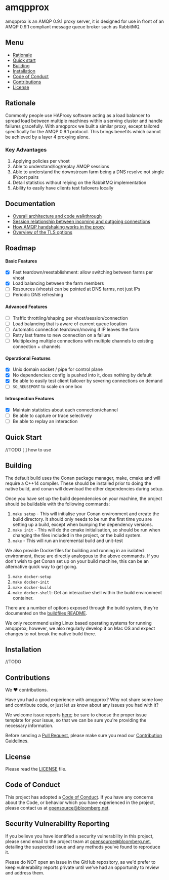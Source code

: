#  amqpprox
amqpprox is an AMQP 0.9.1 proxy server, it is designed for use in front of an
AMQP 0.9.1 compliant message queue broker such as RabbitMQ.

## Menu

- [Rationale](#rationale)
- [Quick start](#quick-start)
- [Building](#building)
- [Installation](#installation)
- [Code of Conduct](#code-of-conduct)
- [Contributions](#contributions)
- [License](#license)

## Rationale

Commonly people use HAProxy software acting as a load balancer to spread load
between multiple machines within a serving cluster and handle failures
gracefully. With amqpprox we built a similar proxy, except tailored
specifically for the AMQP 0.9.1 protocol. This brings benefits which cannot
be achieved by a layer 4 proxying alone.

### Key Advantages

1. Applying policies per vhost
2. Able to understand/log/replay AMQP sessions
3. Able to understand the downstream farm being a DNS resolve not single
   IP/port pairs
4. Detail statistics without relying on the RabbitMQ implementation
5. Ability to easily have clients test failovers locally

## Documentation

* [Overall architecture and code walkthrough](docs/architecture.md)
* [Session relationship between incoming and outgoing connections](docs/sessions.md)
* [How AMQP handshaking works in the proxy](docs/handshake.md)
* [Overview of the TLS options](docs/tls.md)

## Roadmap

#### Basic Features

- [X] Fast teardown/reestablishment: allow switching between farms per vhost
- [X] Load balancing between the farm members
- [ ] Resources (vhosts) can be pointed at DNS farms, not just IPs
- [ ] Periodic DNS refreshing

#### Advanced Features

- [ ] Traffic throttling/shaping per vhost/session/connection
- [ ] Load balancing that is aware of current queue location
- [ ] Automatic connection teardown/moving if IP leaves the farm
- [ ] Retry last frame to new connection on a failure
- [ ] Multiplexing multiple connections with multiple channels to existing
      connection + channels

#### Operational Features

- [X] Unix domain socket / pipe for control plane
- [X] No dependencies: config is pushed into it, does nothing by default
- [X] Be able to easily test client failover by severing connections on demand
- [ ] `SO_REUSEPORT` to scale on one box

#### Introspection Features

- [X] Maintain statistics about each connection/channel
- [ ] Be able to capture or trace selectively
- [ ] Be able to replay an interaction

## Quick Start
 //TODO
 [ ] how to use

## Building

The default build uses the Conan package manager, make, cmake and will require
a C++14 compiler. These should be installed prior to doing the native build,
and conan will download the other dependencies during setup.

Once you have set up the build dependencies on your machine, the project should
be buildable with the following commands:

1. `make setup` - This will initialise your Conan environment and create the build
   directory. It should only needs to be run the first time you are setting up
   a build, except when bumping the dependency versions.
2. `make init` - This will do the cmake initialisation, so should be run when
   changing the files included in the project, or the build system.
3. `make` - This will run an incremental build and unit-test

We also provide Dockerfiles for building and running in an isolated
environment, these are directly analogous to the above commands. If you don't
wish to get Conan set up on your build machine, this can be an alternative
quick way to get going.

1. `make docker-setup`
2. `make docker-init`
3. `make docker-build`
4. `make docker-shell`: Get an interactive shell within the build environment
   container.

There are a number of options exposed through the build system, they're
documented on the [buildfiles README](buildfiles/README.md).

We only recommend using Linux based operating systems for running amqpprox;
however, we also regularly develop it on Mac OS and expect changes to not break
the native build there.

## Installation

//TODO

## Contributions

We :heart: contributions.

Have you had a good experience with amqpprox? Why not share some love and contribute code, or just let us know about any issues you had with it?

We welcome issue reports [here](../../issues); be sure to choose the proper issue template for your issue, so that we can be sure you're providing the necessary information.

Before sending a [Pull Request](../../pulls), please make sure you read our
[Contribution Guidelines](https://github.com/bloomberg/.github/blob/master/CONTRIBUTING.md).

## License

Please read the [LICENSE](LICENSE) file.

## Code of Conduct

This project has adopted a [Code of Conduct](https://github.com/bloomberg/.github/blob/master/CODE_OF_CONDUCT.md).
If you have any concerns about the Code, or behavior which you have experienced in the project, please
contact us at opensource@bloomberg.net.

## Security Vulnerability Reporting

If you believe you have identified a security vulnerability in this project, please send email to the project
team at opensource@bloomberg.net, detailing the suspected issue and any methods you've found to reproduce it.

Please do NOT open an issue in the GitHub repository, as we'd prefer to keep vulnerability reports private until
we've had an opportunity to review and address them.
